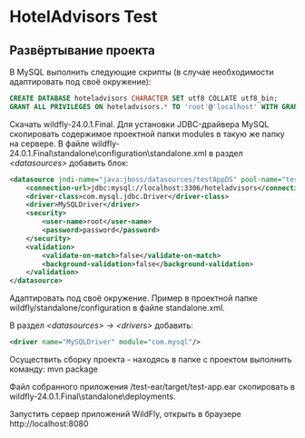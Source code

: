 # HotelAdvisors Test
## Развёртывание проекта

В MySQL выполнить следующие скрипты (в случае необходимости адаптировать под своё окружение):
```SQL
CREATE DATABASE hoteladvisors CHARACTER SET utf8 COLLATE utf8_bin;
GRANT ALL PRIVILEGES ON hoteladvisors.* TO 'root'@'localhost' WITH GRANT OPTION;
```

Скачать wildfly-24.0.1.Final. Для установки JDBC-драйвера MySQL скопировать содержимое проектной папки modules в
такую же папку на сервере. В файле wildfly-24.0.1.Final\standalone\configuration\standalone.xml в раздел _\<datasources>_
добавить блок:
```XML
<datasource jndi-name="java:jboss/datasources/testAppDS" pool-name="testAppDS" enabled="true" use-java-context="true" statistics-enabled="${wildfly.datasources.statistics-enabled:${wildfly.statistics-enabled:false}}">
    <connection-url>jdbc:mysql://localhost:3306/hoteladvisors</connection-url>
    <driver-class>com.mysql.jdbc.Driver</driver-class>
    <driver>MySQLDriver</driver>
    <security>
        <user-name>root</user-name>
        <password>password</password>
    </security>
    <validation>
        <validate-on-match>false</validate-on-match>
        <background-validation>false</background-validation>
    </validation>
</datasource>
```
Адаптировать под своё окружение. Пример в проектной папке wildfly/standalone/configuration в файле standalone.xml.

В раздел _\<datasources> -> \<drivers>_ добавить:
```XML
<driver name="MySQLDriver" module="com.mysql"/>
```

Осуществить сборку проекта - находясь в папке с проектом выполнить команду:
mvn package

Файл собранного приложения /test-ear/target/test-app.ear скопировать в wildfly-24.0.1.Final\standalone\deployments.

Запустить сервер приложений WildFly, открыть в браузере http://localhost:8080